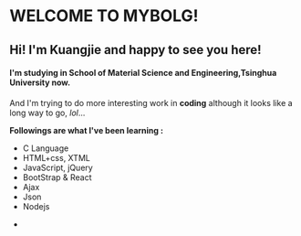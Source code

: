 # WELCOME TO MYBOLG!

## Hi! I'm Kuangjie and happy to see you here!

#### I'm studying in School of Material **Science and Engineering,Tsinghua University** now.

And I'm trying to do more interesting work in **coding** although it looks like a long way to go, *lol*...

**Followings are what I've been learning :**

* C Language
* HTML+css, XTML
* JavaScript, jQuery
* BootStrap & React
* Ajax
* Json
* Nodejs
* >>>>
